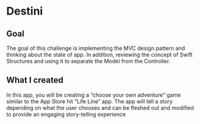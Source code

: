 # Destini

## Goal

The goal of this challenge is implementing the MVC design pattern and thinking about the state of app. In addition, reviewing the concept of Swift Structures and using it to separate the Model from the Controller. 

## What I created

In this app, you will be creating a “choose your own adventure” game similar to the App Store hit “Life Line” app. The app will tell a story depending on what the user chooses and can be fleshed out and modified to provide an engaging story-telling experience
